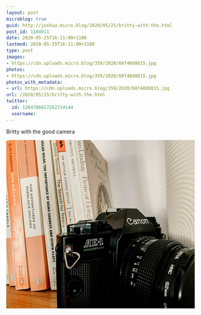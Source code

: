 ```yaml
---
layout: post
microblog: true
guid: http://joshua.micro.blog/2020/05/25/britty-with-the.html
post_id: 1104911
date: 2020-05-25T16:11:00+1100
lastmod: 2020-05-25T16:11:00+1100
type: post
images:
- https://cdn.uploads.micro.blog/359/2020/68f40d8015.jpg
photos:
- https://cdn.uploads.micro.blog/359/2020/68f40d8015.jpg
photos_with_metadata:
- url: https://cdn.uploads.micro.blog/359/2020/68f40d8015.jpg
url: /2020/05/25/britty-with-the.html
twitter:
  id: 1264786027262214144
  username: 
---
```

Britty with the good camera

<img src="uploads/2020/68f40d8015.jpg" width="600" height="450" alt="" />
